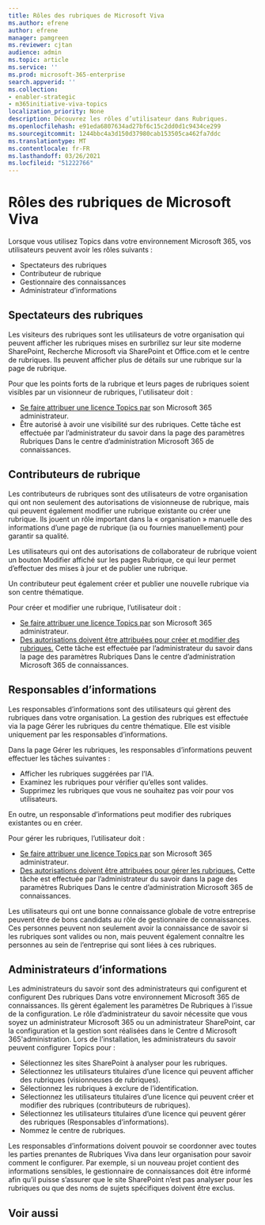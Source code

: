 ```yaml
---
title: Rôles des rubriques de Microsoft Viva
ms.author: efrene
author: efrene
manager: pamgreen
ms.reviewer: cjtan
audience: admin
ms.topic: article
ms.service: ''
ms.prod: microsoft-365-enterprise
search.appverid: ''
ms.collection:
- enabler-strategic
- m365initiative-viva-topics
localization_priority: None
description: Découvrez les rôles d’utilisateur dans Rubriques.
ms.openlocfilehash: e91eda6807634ad27bf6c15c2dd0d1c9434ce299
ms.sourcegitcommit: 1244bbc4a3d150d37980cab153505ca462fa7ddc
ms.translationtype: MT
ms.contentlocale: fr-FR
ms.lasthandoff: 03/26/2021
ms.locfileid: "51222766"
---
```

# <a name="microsoft-viva-topics-roles"></a>Rôles des rubriques de Microsoft Viva 

Lorsque vous utilisez Topics dans votre environnement Microsoft 365, vos utilisateurs peuvent avoir les rôles suivants :
-   Spectateurs des rubriques
-   Contributeur de rubrique
-   Gestionnaire des connaissances
-   Administrateur d’informations

## <a name="topic-viewer"></a>Spectateurs des rubriques

Les visiteurs des rubriques sont les utilisateurs de votre organisation qui peuvent afficher les rubriques mises en surbrillez sur leur site moderne SharePoint, Recherche Microsoft via SharePoint et Office.com et le centre de rubriques. Ils peuvent afficher plus de détails sur une rubrique sur la page de rubrique. 

Pour que les points forts de la rubrique et leurs pages de rubriques soient visibles par un visionneur de rubriques, l'utilisateur doit :
-   [Se faire attribuer une licence Topics par](./set-up-topic-experiences.md#assign-licenses) son Microsoft 365 administrateur.
-   Être autorisé à avoir une visibilité sur des rubriques. Cette tâche est effectuée par l’administrateur du savoir dans la page des paramètres Rubriques Dans le centre d’administration Microsoft 365 de connaissances.


## <a name="topic-contributors"></a>Contributeurs de rubrique

Les contributeurs de rubriques sont des utilisateurs de votre organisation qui ont non seulement des autorisations de visionneuse de rubrique, mais qui peuvent également modifier une rubrique existante ou créer une rubrique. Ils jouent un rôle important dans la « organisation » manuelle des informations d’une page de rubrique (ia ou fournies manuellement) pour garantir sa qualité.

Les utilisateurs qui ont des  autorisations de collaborateur de rubrique voient un bouton Modifier affiché sur les pages Rubrique, ce qui leur permet d’effectuer des mises à jour et de publier une rubrique.

Un contributeur peut également créer et publier une nouvelle rubrique via son centre thématique.

Pour créer et modifier une rubrique, l’utilisateur doit :

-   [Se faire attribuer une licence Topics par](./set-up-topic-experiences.md#assign-licenses) son Microsoft 365 administrateur.
-   [Des autorisations doivent être attribuées pour créer et modifier des rubriques.](./topic-experiences-user-permissions.md) Cette tâche est effectuée par l’administrateur du savoir dans la page des paramètres Rubriques Dans le centre d’administration Microsoft 365 de connaissances.

## <a name="knowledge-managers"></a>Responsables d’informations

Les responsables d’informations sont des utilisateurs qui gèrent des rubriques dans votre organisation.  La gestion des rubriques est effectuée via la page Gérer les rubriques du centre thématique. Elle est visible uniquement par les responsables d’informations.

Dans la page Gérer les rubriques, les responsables d’informations peuvent effectuer les tâches suivantes :
-   Afficher les rubriques suggérées par l’IA.
-   Examinez les rubriques pour vérifier qu’elles sont valides.
-   Supprimez les rubriques que vous ne souhaitez pas voir pour vos utilisateurs.

En outre, un responsable d’informations peut modifier des rubriques existantes ou en créer.

Pour gérer les rubriques, l’utilisateur doit :
-   [Se faire attribuer une licence Topics par](./set-up-topic-experiences.md#assign-licenses) son Microsoft 365 administrateur.
-   [Des autorisations doivent être attribuées pour gérer les rubriques.](./topic-experiences-user-permissions.md) Cette tâche est effectuée par l’administrateur du savoir dans la page des paramètres Rubriques Dans le centre d’administration Microsoft 365 de connaissances.

Les utilisateurs qui ont une bonne connaissance globale de votre entreprise peuvent être de bons candidats au rôle de gestionnaire de connaissances. Ces personnes peuvent non seulement avoir la connaissance de savoir si les rubriques sont valides ou non, mais peuvent également connaître les personnes au sein de l’entreprise qui sont liées à ces rubriques.


## <a name="knowledge-admins"></a>Administrateurs d’informations

Les administrateurs du savoir sont des administrateurs qui configurent et configurent Des rubriques Dans votre environnement Microsoft 365 de connaissances. Ils gèrent également les paramètres De Rubriques à l’issue de la configuration. Le rôle d’administrateur du savoir nécessite que vous soyez un administrateur Microsoft 365 ou un administrateur SharePoint, car la configuration et la gestion sont réalisées dans le Centre d Microsoft 365'administration.
Lors de l’installation, les administrateurs du savoir peuvent configurer Topics pour :

-   Sélectionnez les sites SharePoint à analyser pour les rubriques.
-   Sélectionnez les utilisateurs titulaires d’une licence qui peuvent afficher des rubriques (visionneuses de rubriques).
-   Sélectionnez les rubriques à exclure de l’identification.
-   Sélectionnez les utilisateurs titulaires d’une licence qui peuvent créer et modifier des rubriques (contributeurs de rubriques).
-   Sélectionnez les utilisateurs titulaires d’une licence qui peuvent gérer des rubriques (Responsables d’informations).
-   Nommez le centre de rubriques.

Les responsables d’informations doivent pouvoir se coordonner avec toutes les parties prenantes de Rubriques Viva dans leur organisation pour savoir comment le configurer. Par exemple, si un nouveau projet contient des informations sensibles, le gestionnaire de connaissances doit être informé afin qu’il puisse s’assurer que le site SharePoint n’est pas analyser pour les rubriques ou que des noms de sujets spécifiques doivent être exclus.


## <a name="see-also"></a>Voir aussi